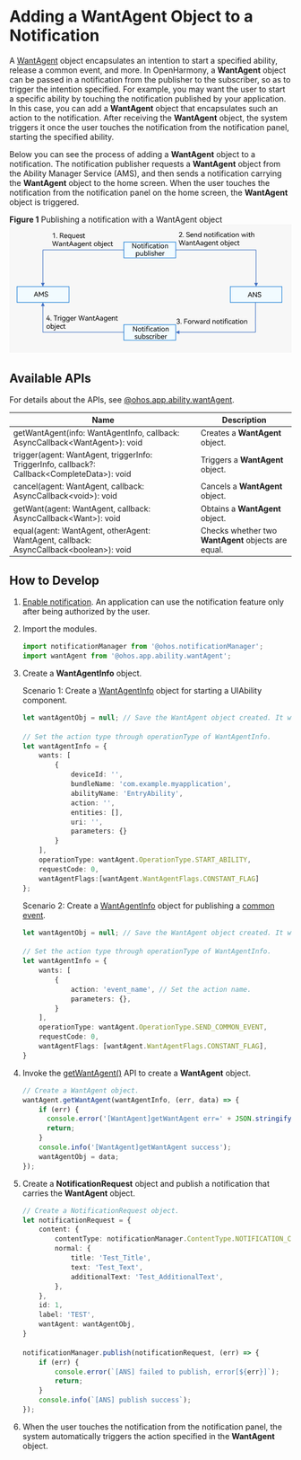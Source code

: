 # Adding a WantAgent Object to a Notification

A [WantAgent](../reference/apis/js-apis-app-ability-wantAgent.md) object encapsulates an intention to start a specified ability, release a common event, and more. In OpenHarmony, a **WantAgent** object can be passed in a notification from the publisher to the subscriber, so as to trigger the intention specified. For example, you may want the user to start a specific ability by touching the notification published by your application. In this case, you can add a **WantAgent** object that encapsulates such an action to the notification. After receiving the **WantAgent** object, the system triggers it once the user touches the notification from the notification panel, starting the specified ability.

Below you can see the process of adding a **WantAgent** object to a notification. The notification publisher requests a **WantAgent** object from the Ability Manager Service (AMS), and then sends a notification carrying the **WantAgent** object to the home screen. When the user touches the notification from the notification panel on the home screen, the **WantAgent** object is triggered.

  **Figure 1** Publishing a notification with a WantAgent object
![notification-with-wantagent](figures/notification-with-wantagent.png)


## Available APIs

For details about the APIs, see [@ohos.app.ability.wantAgent](../reference/apis/js-apis-app-ability-wantAgent.md).

| Name| Description|
| -------- | -------- |
| getWantAgent(info: WantAgentInfo, callback: AsyncCallback&lt;WantAgent&gt;): void | Creates a **WantAgent** object.|
| trigger(agent: WantAgent, triggerInfo: TriggerInfo, callback?: Callback&lt;CompleteData&gt;): void | Triggers a **WantAgent** object.|
| cancel(agent: WantAgent, callback: AsyncCallback&lt;void&gt;): void | Cancels a **WantAgent** object.|
| getWant(agent: WantAgent, callback: AsyncCallback&lt;Want&gt;): void | Obtains a **WantAgent** object.|
| equal(agent: WantAgent, otherAgent: WantAgent, callback: AsyncCallback&lt;boolean&gt;): void | Checks whether two **WantAgent** objects are equal. |


## How to Develop

1. [Enable notification](notification-enable.md). An application can use the notification feature only after being authorized by the user.

2. Import the modules.

   ```typescript
   import notificationManager from '@ohos.notificationManager';
   import wantAgent from '@ohos.app.ability.wantAgent';
   ```

3. Create a **WantAgentInfo** object.

   Scenario 1: Create a [WantAgentInfo](../reference/apis/js-apis-inner-wantAgent-wantAgentInfo.md) object for starting a UIAbility component.

   ```typescript
   let wantAgentObj = null; // Save the WantAgent object created. It will be used to complete the trigger operations.
   
   // Set the action type through operationType of WantAgentInfo.
   let wantAgentInfo = {
       wants: [
           {
               deviceId: '',
               bundleName: 'com.example.myapplication',
               abilityName: 'EntryAbility',
               action: '',
               entities: [],
               uri: '',
               parameters: {}
           }
       ],
       operationType: wantAgent.OperationType.START_ABILITY,
       requestCode: 0,
       wantAgentFlags:[wantAgent.WantAgentFlags.CONSTANT_FLAG]
   };
   ```

   Scenario 2: Create a [WantAgentInfo](../reference/apis/js-apis-inner-wantAgent-wantAgentInfo.md) object for publishing a [common event](../application-models/common-event-overview.md).

   ```typescript
   let wantAgentObj = null; // Save the WantAgent object created. It will be used to complete the trigger operations.
   
   // Set the action type through operationType of WantAgentInfo.
   let wantAgentInfo = {
       wants: [
           {
               action: 'event_name', // Set the action name.
               parameters: {},
           }
       ],
       operationType: wantAgent.OperationType.SEND_COMMON_EVENT,
       requestCode: 0,
       wantAgentFlags: [wantAgent.WantAgentFlags.CONSTANT_FLAG],
   }
   ```

4. Invoke the [getWantAgent()](../reference/apis/js-apis-app-ability-wantAgent.md#wantagentgetwantagent) API to create a **WantAgent** object.

   ```typescript
   // Create a WantAgent object.
   wantAgent.getWantAgent(wantAgentInfo, (err, data) => {
       if (err) {
         console.error('[WantAgent]getWantAgent err=' + JSON.stringify(err));
         return;
       }
       console.info('[WantAgent]getWantAgent success');
       wantAgentObj = data;
   });
   ```

5. Create a **NotificationRequest** object and publish a notification that carries the **WantAgent** object.

   ```typescript
   // Create a NotificationRequest object.
   let notificationRequest = {
       content: {
           contentType: notificationManager.ContentType.NOTIFICATION_CONTENT_BASIC_TEXT,
           normal: {
               title: 'Test_Title',
               text: 'Test_Text',
               additionalText: 'Test_AdditionalText',
           },
       },
       id: 1,
       label: 'TEST',
       wantAgent: wantAgentObj,
   }
   
   notificationManager.publish(notificationRequest, (err) => {
       if (err) {
           console.error(`[ANS] failed to publish, error[${err}]`);
           return;
       }
       console.info(`[ANS] publish success`);
   });
   ```

6. When the user touches the notification from the notification panel, the system automatically triggers the action specified in the **WantAgent** object.
